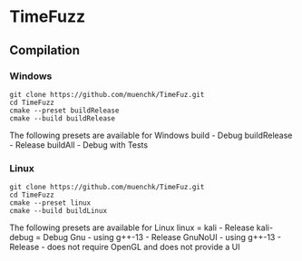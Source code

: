 # TimeFuzz

## Compilation

### Windows

```
git clone https://github.com/muenchk/TimeFuz.git
cd TimeFuzz
cmake --preset buildRelease
cmake --build buildRelease
```

The following presets are available for Windows
build - Debug
buildRelease - Release
buildAll - Debug with Tests

### Linux

```
git clone https://github.com/muenchk/TimeFuz.git
cd TimeFuzz
cmake --preset linux
cmake --build buildLinux
```

The following presets are available for Linux
linux = kali - Release
kali-debug = Debug
Gnu - using g++-13 - Release
GnuNoUI - using g++-13 - Release - does not require OpenGL and does
								   not provide a UI

